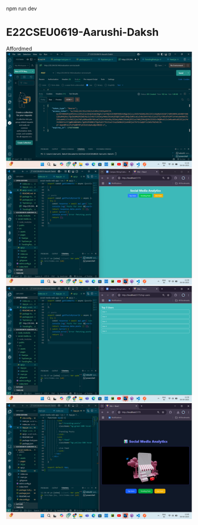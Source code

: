 npm run dev
# E22CSEU0619-Aarushi-Daksh
 Affordmed
![Preview](./social-media-web-app/src/assets/1.png)
![Preview](./social-media-web-app/src/assets/2.png)
![Preview](./social-media-web-app/src/assets/3.png)
![Preview](./social-media-web-app/src/assets/4.png)
